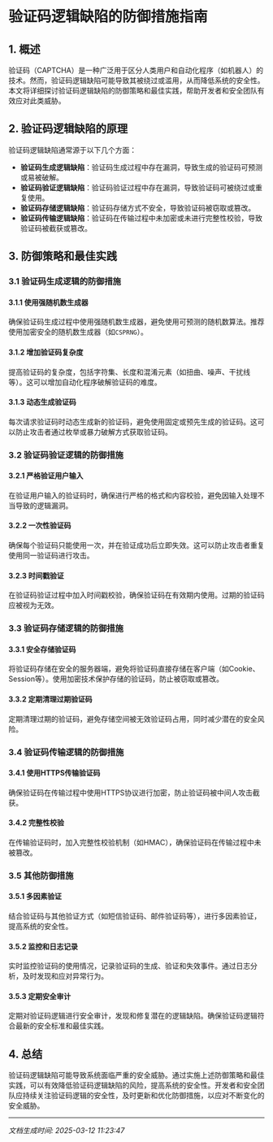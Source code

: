 # 验证码逻辑缺陷的防御措施指南

## 1. 概述

验证码（CAPTCHA）是一种广泛用于区分人类用户和自动化程序（如机器人）的技术。然而，验证码逻辑缺陷可能导致其被绕过或滥用，从而降低系统的安全性。本文将详细探讨验证码逻辑缺陷的防御策略和最佳实践，帮助开发者和安全团队有效应对此类威胁。

## 2. 验证码逻辑缺陷的原理

验证码逻辑缺陷通常源于以下几个方面：

- **验证码生成逻辑缺陷**：验证码生成过程中存在漏洞，导致生成的验证码可预测或易被破解。
- **验证码验证逻辑缺陷**：验证码验证过程中存在漏洞，导致验证码可被绕过或重复使用。
- **验证码存储逻辑缺陷**：验证码存储方式不安全，导致验证码被窃取或篡改。
- **验证码传输逻辑缺陷**：验证码在传输过程中未加密或未进行完整性校验，导致验证码被截获或篡改。

## 3. 防御策略和最佳实践

### 3.1 验证码生成逻辑的防御措施

#### 3.1.1 使用强随机数生成器

确保验证码生成过程中使用强随机数生成器，避免使用可预测的随机数算法。推荐使用加密安全的随机数生成器（如`CSPRNG`）。

#### 3.1.2 增加验证码复杂度

提高验证码的复杂度，包括字符集、长度和混淆元素（如扭曲、噪声、干扰线等）。这可以增加自动化程序破解验证码的难度。

#### 3.1.3 动态生成验证码

每次请求验证码时动态生成新的验证码，避免使用固定或预先生成的验证码。这可以防止攻击者通过枚举或暴力破解方式获取验证码。

### 3.2 验证码验证逻辑的防御措施

#### 3.2.1 严格验证用户输入

在验证用户输入的验证码时，确保进行严格的格式和内容校验，避免因输入处理不当导致的逻辑漏洞。

#### 3.2.2 一次性验证码

确保每个验证码只能使用一次，并在验证成功后立即失效。这可以防止攻击者重复使用同一验证码进行攻击。

#### 3.2.3 时间戳验证

在验证码验证过程中加入时间戳校验，确保验证码在有效期内使用。过期的验证码应被视为无效。

### 3.3 验证码存储逻辑的防御措施

#### 3.3.1 安全存储验证码

将验证码存储在安全的服务器端，避免将验证码直接存储在客户端（如Cookie、Session等）。使用加密技术保护存储的验证码，防止被窃取或篡改。

#### 3.3.2 定期清理过期验证码

定期清理过期的验证码，避免存储空间被无效验证码占用，同时减少潜在的安全风险。

### 3.4 验证码传输逻辑的防御措施

#### 3.4.1 使用HTTPS传输验证码

确保验证码在传输过程中使用HTTPS协议进行加密，防止验证码被中间人攻击截获。

#### 3.4.2 完整性校验

在传输验证码时，加入完整性校验机制（如HMAC），确保验证码在传输过程中未被篡改。

### 3.5 其他防御措施

#### 3.5.1 多因素验证

结合验证码与其他验证方式（如短信验证码、邮件验证码等），进行多因素验证，提高系统的安全性。

#### 3.5.2 监控和日志记录

实时监控验证码的使用情况，记录验证码的生成、验证和失效事件。通过日志分析，及时发现和应对异常行为。

#### 3.5.3 定期安全审计

定期对验证码逻辑进行安全审计，发现和修复潜在的逻辑缺陷。确保验证码逻辑符合最新的安全标准和最佳实践。

## 4. 总结

验证码逻辑缺陷可能导致系统面临严重的安全威胁。通过实施上述防御策略和最佳实践，可以有效降低验证码逻辑缺陷的风险，提高系统的安全性。开发者和安全团队应持续关注验证码逻辑的安全性，及时更新和优化防御措施，以应对不断变化的安全威胁。

---

*文档生成时间: 2025-03-12 11:23:47*
